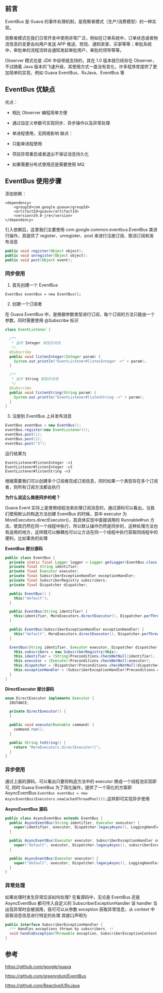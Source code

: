 ## 前言

EventBus 是 Guava 的事件处理机制，是观察者模式（生产/消费模型）的一种实现。

观察者模式在我们日常开发中使用非常广泛，例如在订单系统中，订单状态或者物流信息的变更会向用户发送 APP 推送、短信、通知卖家、买家等等；审批系统中，审批单的流程流转会通知发起审批用户、审批的领导等等。

Observer 模式也是 JDK 中自带就支持的，其在 1.0 版本就已经存在 Observer，不过随着 Java 版本的飞速升级，其使用方式一直没有变化，许多程序库提供了更加简单的实现，例如 Guava EventBus、RxJava、EventBus 等

## EventBus 优缺点

优点：

- 相比 Observer 编程简单方便
- 通过自定义参数可实现同步、异步操作以及异常处理
- 单进程使用，无网络影响
  缺点：

- 只能单进程使用
- 项目异常重启或者退出不保证消息持久化
- 如果需要分布式使用还是需要使用 MQ

## EventBus 使用步骤

添加依赖：

```
<dependency>
    <groupId>com.google.guava</groupId>
    <artifactId>guava</artifactId>
    <version>29.0-jre</version>
</dependency>
```

引入依赖后，这里我们主要使用 com.google.common.eventbus.EventBus 类进行操作，其提供了 register、unregister、post 来进行注册订阅、取消订阅和发布消息

```java
public void register(Object object);
public void unregister(Object object);
public void post(Object event);
```

### 同步使用

1. 首先创建一个 EventBus

`EventBus eventBus = new EventBus();`

2. 创建一个订阅者

在 Guava EventBus 中，是根据参数类型进行订阅，每个订阅的方法只能由一个参数，同时需要使用 @Subscribe 标识

```java
class EventListener {

  /**
   * 监听 Integer 类型的消息
   */
  @Subscribe
  public void listenInteger(Integer param) {
    System.out.println("EventListener#listenInteger ->" + param);
  }

  /**
   * 监听 String 类型的消息
   */
  @Subscribe
  public void listenString(String param) {
    System.out.println("EventListener#listenString ->" + param);
  }
}
```

3. 注册到 EventBus 上并发布消息

```java
EventBus eventBus = new EventBus();
eventBus.register(new EventListener());
eventBus.post(1);
eventBus.post(2);
eventBus.post("3");
```

运行结果为

```
EventListener#listenInteger ->1
EventListener#listenInteger ->2
EventListener#listenString ->3
```

根据需要我们可以创建多个订阅者完成订阅信息，同时如果一个类型存在多个订阅者，则所有订阅方法都会执行

**为什么说这么做是同步的呢？**

Guava Event 实际上是使用线程池来处理订阅消息的，通过源码可以看出，当我们使用默认的构造方法创建 EventBus 的时候，其中 executor 为 MoreExecutors.directExecutor()，其具体实现中直接调用的 Runnable#run 方法，使其仍然在同一个线程中执行，所以默认操作仍然是同步的，这种处理方法也有适用的地方，这样既可以解耦也可以让方法在同一个线程中执行获取同线程中的便利，比如事务的处理

**EventBus 部分源码**

```java
public class EventBus {
  private static final Logger logger = Logger.getLogger(EventBus.class.getName());
  private final String identifier;
  private final Executor executor;
  private final SubscriberExceptionHandler exceptionHandler;
  private final SubscriberRegistry subscribers;
  private final Dispatcher dispatcher;

  public EventBus() {
    this("default");
  }

  public EventBus(String identifier) {
    this(identifier, MoreExecutors.directExecutor(), Dispatcher.perThreadDispatchQueue(), EventBus.LoggingHandler.INSTANCE);
  }

  public EventBus(SubscriberExceptionHandler exceptionHandler) {
    this("default", MoreExecutors.directExecutor(), Dispatcher.perThreadDispatchQueue(), exceptionHandler);
  }

  EventBus(String identifier, Executor executor, Dispatcher dispatcher, SubscriberExceptionHandler exceptionHandler) {
    this.subscribers = new SubscriberRegistry(this);
    this.identifier = (String)Preconditions.checkNotNull(identifier);
    this.executor = (Executor)Preconditions.checkNotNull(executor);
    this.dispatcher = (Dispatcher)Preconditions.checkNotNull(dispatcher);
    this.exceptionHandler = (SubscriberExceptionHandler)Preconditions.checkNotNull(exceptionHandler);
  }
}
```

**DirectExecutor 部分源码**

```java
enum DirectExecutor implements Executor {
  INSTANCE;

  private DirectExecutor() {
  }

  public void execute(Runnable command) {
    command.run();
  }

  public String toString() {
    return "MoreExecutors.directExecutor()";
  }
}
```

### 异步使用

通过上面的源码，可以看出只要将构造方法中的 executor 换成一个线程池实现即可, 同时 Guava EventBus 为了简化操作，提供了一个简化的方案即 AsyncEventBus
`EventBus eventBus = new AsyncEventBus(Executors.newCachedThreadPool());`这样即可实现异步使用

**AsyncEventBus 源码**

```java
public class AsyncEventBus extends EventBus {
  public AsyncEventBus(String identifier, Executor executor) {
    super(identifier, executor, Dispatcher.legacyAsync(), LoggingHandler.INSTANCE);
  }

  public AsyncEventBus(Executor executor, SubscriberExceptionHandler subscriberExceptionHandler) {
    super("default", executor, Dispatcher.legacyAsync(), subscriberExceptionHandler);
  }

  public AsyncEventBus(Executor executor) {
    super("default", executor, Dispatcher.legacyAsync(), LoggingHandler.INSTANCE);
  }
}
```

### 异常处理

如果处理时发生异常应该如何处理? 在看源码中，无论是 EventBus 还是 AsyncEventBus 都可传入自定义的 SubscriberExceptionHandler 该 handler 当出现异常时会被调用，我可可以从参数 exception 获取异常信息，从 context 中获取消息信息进行特定的处理
其接口声明为

```java
public interface SubscriberExceptionHandler {
  /** Handles exceptions thrown by subscribers. */
  void handleException(Throwable exception, SubscriberExceptionContext context);
}
```

## 参考

https://github.com/google/guava

https://github.com/greenrobot/EventBus

https://github.com/ReactiveX/RxJava
